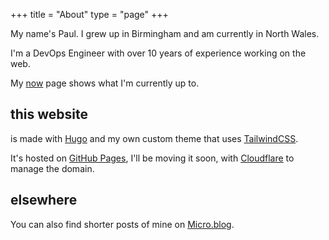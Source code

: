 +++
title = "About"
type = "page"
+++

My name's Paul. I grew up in Birmingham and am currently in North Wales.

I'm a DevOps Engineer with over 10 years of experience working on the web. 

My [now](/now) page shows what I'm currently up to.

## this website

is made with [Hugo](https://gohugo.io) and my own custom theme that uses [TailwindCSS](https://tailwindcss.com/).

It's hosted on [GitHub Pages](https://pages.github.com/), I'll be moving it soon, with [Cloudflare](https://cloudflare.com) to manage the domain.

## elsewhere

You can also find shorter posts of mine on [Micro.blog](https://micro.paultibbetts.uk).
